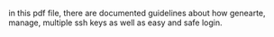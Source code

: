 in this pdf file, there are documented guidelines about how genearte, manage, multiple ssh keys as well as easy and safe login.
